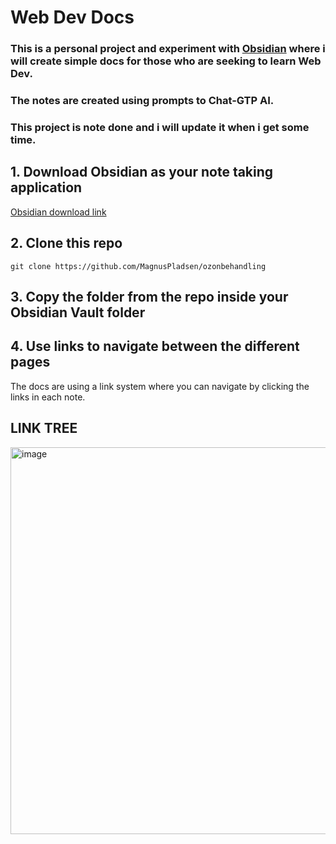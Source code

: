 # Web Dev Docs
### This is a personal project and experiment with [Obsidian](https://obsidian.md/) where i will create simple docs for those who are seeking to learn Web Dev.
### The notes are created using prompts to Chat-GTP AI.
### This project is note done and i will update it when i get some time.

## 1. Download Obsidian as your note taking application
[Obsidian download link](https://obsidian.md/)

## 2. Clone this repo
`git clone https://github.com/MagnusPladsen/ozonbehandling`

## 3. Copy the folder from the repo inside your Obsidian Vault folder

## 4. Use links to navigate between the different pages
The docs are using a link system where you can navigate by clicking the links in each note.




## LINK TREE
<img width="619" alt="image" src="https://user-images.githubusercontent.com/93226629/231445274-ee103c32-155d-4375-b2fd-1f3cd40c9ffc.png">

